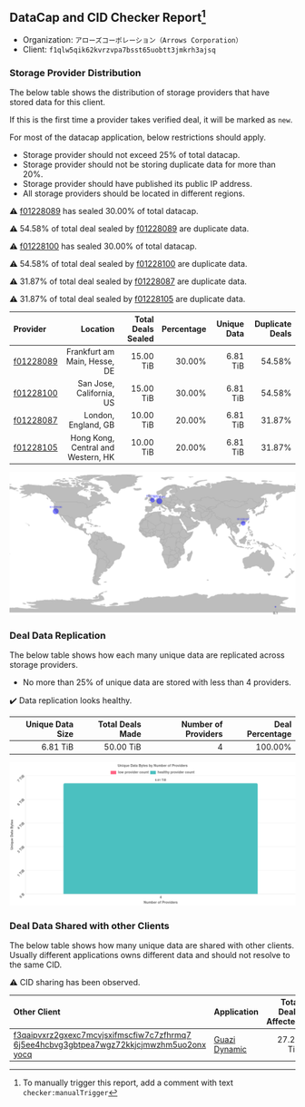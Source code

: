 ## DataCap and CID Checker Report[^1]
 - Organization: `アローズコーポレーション（Arrows Corporation）`
 - Client: `f1qlw5qik62kvrzvpa7bsst65uobtt3jmkrh3ajsq`
### Storage Provider Distribution
The below table shows the distribution of storage providers that have stored data for this client.

If this is the first time a provider takes verified deal, it will be marked as `new`.

For most of the datacap application, below restrictions should apply.
 - Storage provider should not exceed 25% of total datacap.
 - Storage provider should not be storing duplicate data for more than 20%.
 - Storage provider should have published its public IP address.
 - All storage providers should be located in different regions.

⚠️ [f01228089](https://filfox.info/en/address/f01228089) has sealed 30.00% of total datacap.

⚠️ 54.58% of total deal sealed by [f01228089](https://filfox.info/en/address/f01228089) are duplicate data.

⚠️ [f01228100](https://filfox.info/en/address/f01228100) has sealed 30.00% of total datacap.

⚠️ 54.58% of total deal sealed by [f01228100](https://filfox.info/en/address/f01228100) are duplicate data.

⚠️ 31.87% of total deal sealed by [f01228087](https://filfox.info/en/address/f01228087) are duplicate data.

⚠️ 31.87% of total deal sealed by [f01228105](https://filfox.info/en/address/f01228105) are duplicate data.

| Provider                                              |                           Location | Total Deals Sealed | Percentage | Unique Data | Duplicate Deals |
| :---------------------------------------------------- | ---------------------------------: | -----------------: | ---------: | ----------: | --------------: |
| [f01228089](https://filfox.info/en/address/f01228089) |       Frankfurt am Main, Hesse, DE |          15.00 TiB |     30.00% |    6.81 TiB |          54.58% |
| [f01228100](https://filfox.info/en/address/f01228100) |           San Jose, California, US |          15.00 TiB |     30.00% |    6.81 TiB |          54.58% |
| [f01228087](https://filfox.info/en/address/f01228087) |                London, England, GB |          10.00 TiB |     20.00% |    6.81 TiB |          31.87% |
| [f01228105](https://filfox.info/en/address/f01228105) | Hong Kong, Central and Western, HK |          10.00 TiB |     20.00% |    6.81 TiB |          31.87% |

![Provider Distribution](https://raw.githubusercontent.com/data-preservation-programs/filplus-checker-assets/main/filecoin-project/filecoin-plus-large-datasets/issues/1225/1671098892638.png)
### Deal Data Replication
The below table shows how each many unique data are replicated across storage providers.
- No more than 25% of unique data are stored with less than 4 providers.

✔️ Data replication looks healthy.

| Unique Data Size | Total Deals Made | Number of Providers | Deal Percentage |
| ---------------: | ---------------: | ------------------: | --------------: |
|         6.81 TiB |        50.00 TiB |                   4 |         100.00% |

![Replication Distribution](https://raw.githubusercontent.com/data-preservation-programs/filplus-checker-assets/main/filecoin-project/filecoin-plus-large-datasets/issues/1225/1671098893306.png)
### Deal Data Shared with other Clients
The below table shows how many unique data are shared with other clients.
Usually different applications owns different data and should not resolve to the same CID.

⚠️ CID sharing has been observed.

| Other Client                                                                                                                                                                                                              | Application                                                                                   | Total Deals Affected | Unique CIDs |        Verifier |
| :------------------------------------------------------------------------------------------------------------------------------------------------------------------------------------------------------------------------ | :-------------------------------------------------------------------------------------------- | -------------------: | ----------: | --------------: |
| [f3qaipvxrz2gxexc7mcvjsxifmscfiw7c7zfhrmq7<br/>6j5ee4hcbvg3gbtpea7wgz72kkjcjmwzhm5uo2onx<br/>yocq](https://filfox.info/en/address/f3qaipvxrz2gxexc7mcvjsxifmscfiw7c7zfhrmq76j5ee4hcbvg3gbtpea7wgz72kkjcjmwzhm5uo2onxyocq) | [Guazi Dynamic ](https://github.com/filecoin-project/filecoin-plus-large-datasets/issues/393) |            27.25 TiB |         218 | LDN v3 multisig |

[^1]: To manually trigger this report, add a comment with text `checker:manualTrigger`
